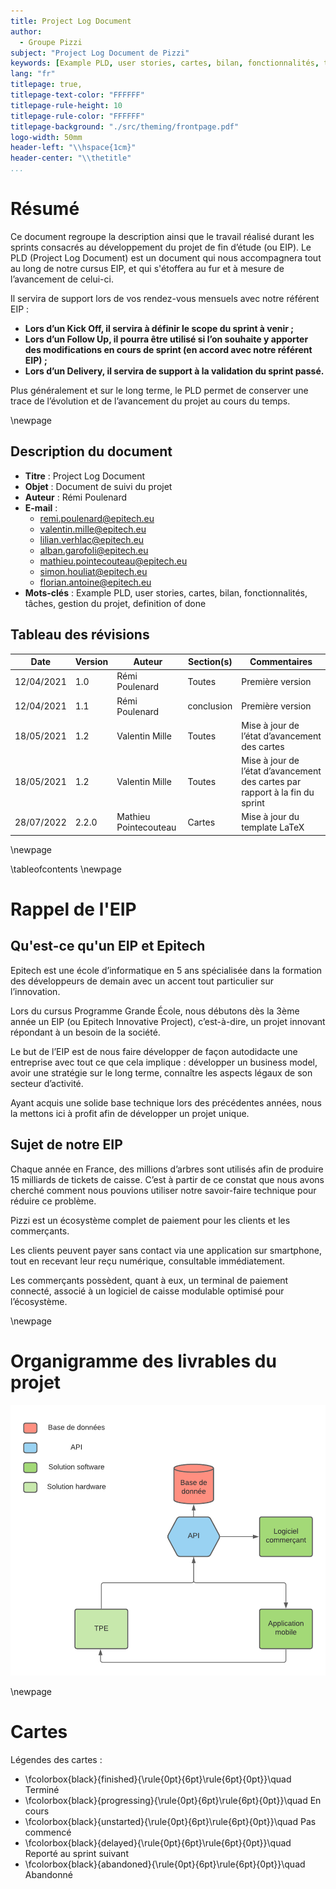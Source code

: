 ```yaml
---
title: Project Log Document
author:
  - Groupe Pizzi
subject: "Project Log Document de Pizzi"
keywords: [Example PLD, user stories, cartes, bilan, fonctionnalités, tâches, gestion du projet, definition of done]
lang: "fr"
titlepage: true,
titlepage-text-color: "FFFFFF"
titlepage-rule-height: 10
titlepage-rule-color: "FFFFFF"
titlepage-background: "./src/theming/frontpage.pdf"
logo-width: 50mm
header-left: "\\hspace{1cm}"
header-center: "\\thetitle"
...
```


# Résumé

Ce document regroupe la description ainsi que le travail réalisé durant les sprints consacrés au développement du projet de fin d’étude (ou EIP).
Le PLD (Project Log Document) est un document qui nous accompagnera tout au long de notre cursus EIP, et qui s'étoffera au fur et à mesure de l’avancement de celui-ci.

Il servira de support lors de vos rendez-vous mensuels avec notre référent EIP :

 - **Lors d’un Kick Off, il servira à définir le scope du sprint à venir ;**
 - **Lors d’un Follow Up, il pourra être utilisé si l’on souhaite y apporter des modifications en cours de sprint (en accord avec notre référent EIP) ;**
 - **Lors d’un Delivery, il servira de support à la validation du sprint passé.**

Plus généralement et sur le long terme, le PLD permet de conserver une trace de l’évolution et
de l’avancement du projet au cours du temps.

\newpage

## Description du document

 * **Titre** :  Project Log Document
 * **Objet** :  Document de suivi du projet
 * **Auteur** :  Rémi Poulenard
 * **E-mail** : 
   + remi.poulenard@epitech.eu
   + valentin.mille@epitech.eu
   + lilian.verhlac@epitech.eu
   + alban.garofoli@epitech.eu
   + mathieu.pointecouteau@epitech.eu
   + simon.houliat@epitech.eu
   + florian.antoine@epitech.eu
 * **Mots-clés** : Example PLD, user stories, cartes, bilan, fonctionnalités, tâches, gestion du projet, definition of done

## Tableau des révisions

| **Date**         | **Version**   | **Auteur**            | **Section(s)**   | **Commentaires**                                                             |
| ---------------- | ------------- | --------------------  | ---------------- | ----------------------------                                                 |
| 12/04/2021       | 1.0           | Rémi Poulenard        | Toutes           | Première version                                                             |
| 12/04/2021       | 1.1           | Rémi Poulenard        | conclusion       | Première version                                                             |
| 18/05/2021       | 1.2           | Valentin Mille        | Toutes           | Mise à jour de l’état d’avancement des cartes                                |
| 18/05/2021       | 1.2           | Valentin Mille        | Toutes           | Mise à jour de l’état d’avancement des cartes par rapport à la fin du sprint |
| 28/07/2022       | 2.2.0         | Mathieu Pointecouteau | Cartes           | Mise à jour du template LaTeX                                                |

\newpage

\tableofcontents
\newpage

# Rappel de l'EIP

## Qu'est-ce qu'un EIP et Epitech

Epitech est une école d’informatique en 5 ans spécialisée dans la formation des
développeurs de demain avec un accent tout particulier sur l’innovation.

Lors du cursus Programme Grande École, nous débutons dès la 3ème année un EIP
(ou Epitech Innovative Project), c’est-à-dire, un projet innovant répondant à un
besoin de la société.

Le but de l’EIP est de nous faire développer de façon autodidacte une entreprise
avec tout ce que cela implique : développer un business model, avoir une stratégie
sur le long terme, connaître les aspects légaux de son secteur d’activité.

Ayant acquis une solide base technique lors des précédentes années, nous la
mettons ici à profit afin de développer un projet unique.

## Sujet de notre EIP

Chaque année en France, des millions d’arbres sont utilisés afin de produire 15
milliards de tickets de caisse. C’est à partir de ce constat que nous avons cherché
comment nous pouvions utiliser notre savoir-faire technique pour réduire ce
problème.

Pizzi est un écosystème complet de paiement pour les clients et les commerçants.

Les clients peuvent payer sans contact via une application sur smartphone, tout en
recevant leur reçu numérique, consultable immédiatement.

Les commerçants possèdent, quant à eux, un terminal de paiement connecté,
associé à un logiciel de caisse modulable optimisé pour l’écosystème.

\newpage

# Organigramme des livrables du projet

![Organigramme des livrables du projet Pizzi](./src/theming/delevery_schema.png)

\newpage

# Cartes

Légendes des cartes :

* \fcolorbox{black}{finished}{\rule{0pt}{6pt}\rule{6pt}{0pt}}\quad Terminé
* \fcolorbox{black}{progressing}{\rule{0pt}{6pt}\rule{6pt}{0pt}}\quad En cours
* \fcolorbox{black}{unstarted}{\rule{0pt}{6pt}\rule{6pt}{0pt}}\quad Pas commencé
* \fcolorbox{black}{delayed}{\rule{0pt}{6pt}\rule{6pt}{0pt}}\quad Reporté au sprint suivant
* \fcolorbox{black}{abandoned}{\rule{0pt}{6pt}\rule{6pt}{0pt}}\quad Abandonné


